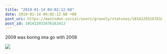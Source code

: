 ```yaml
---
title: "2019-01-14 04:02:12.68"
date: 2019-01-14 04:02:12.68 +00
post_uri: https://mastodon.social/users/gravely/statuses/101412931676162413
post_id: 101412931676162413
---
```

2009 was boring ima go with 2008


![](/images/10094854.jpg)


